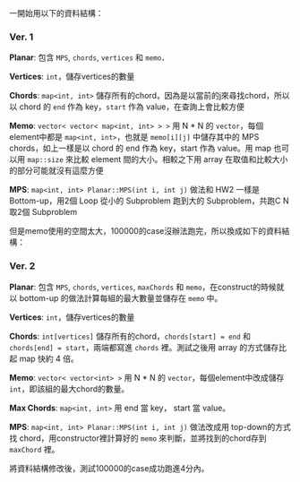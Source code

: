 
一開始用以下的資料結構：

### Ver. 1

**Planar**: 包含 `MPS`, `chords`, `vertices` 和 `memo，`

**Vertices**: `int`，儲存vertices的數量

**Chords**: `map<int, int>` 儲存所有的chord，因為是以當前的j來尋找chord，所以以 chord 的 `end` 作為 key，`start` 作為 value，在查詢上會比較方便

**Memo**: `vector< vector< map<int, int> > >` 用 N * N 的 `vector`，每個element中都是 `map<int, int>`，也就是 `memo[i][j]` 中儲存其中的 MPS chords，如上一樣是以 chord 的 end 作為 key，start 作為 value。用 map 也可以用 `map::size` 來比較 element 間的大小。相較之下用 array 在取值和比較大小的部分可能就沒有這麼方便

**MPS**: `map<int, int> Planar::MPS(int i, int j)` 做法和 HW2 一樣是 Bottom-up，用2個 Loop 從小的 Subproblem 跑到大的 Subproblem，共跑C N取2個 Subproblem

但是memo使用的空間太大，100000的case沒辦法跑完，所以換成如下的資料結構：

### Ver. 2

**Planar**: 包含 `MPS`, `chords`, `vertices`, `maxChords` 和 `memo`，在construct的時候就以 bottom-up 的做法計算每組的最大數量並儲存在 `memo` 中。

**Vertices**: `int`，儲存vertices的數量

**Chords**: `int[vertices]` 儲存所有的chord，`chords[start] = end` 和 `chords[end] = start`，兩端都寫進 `chords` 裡。測試之後用 array 的方式儲存比起 map 快約 4 倍。

**Memo**: `vector< vector<int> >` 用 N * N 的 `vector`，每個element中改成儲存 `int`，即該組的最大chord的數量。

**Max Chords**: `map<int, int>` 用 end 當 key， start 當 value。

**MPS**: `map<int, int> Planar::MPS(int i, int j)` 做法改成用 top-down的方式找 chord，用constructor裡計算好的 `memo` 來判斷，並將找到的chord存到 `maxChord` 裡。

將資料結構修改後，測試100000的case成功跑進4分內。
